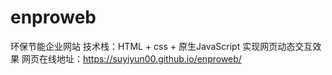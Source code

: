 # enproweb
环保节能企业网站
技术栈：HTML + css + 原生JavaScript
实现网页动态交互效果
网页在线地址：https://suyiyun00.github.io/enproweb/
